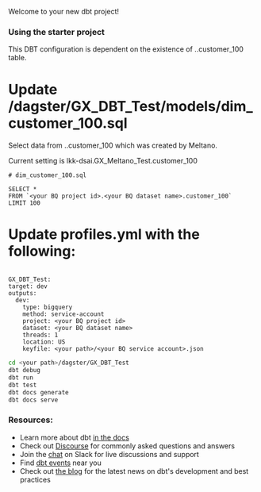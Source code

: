 Welcome to your new dbt project!

### Using the starter project
This DBT configuration is dependent on the existence of <your BQ project id>.<your BQ dataset name>.customer_100 table.

# Update /dagster/GX_DBT_Test/models/dim_customer_100.sql

Select data from <your BQ project id>.<your BQ dataset name>.customer_100 which was created by Meltano.

Current setting is lkk-dsai.GX_Meltano_Test.customer_100

```
# dim_customer_100.sql

SELECT *
FROM `<your BQ project id>.<your BQ dataset name>.customer_100`
LIMIT 100
```

# Update profiles.yml with the following:

```# profiles.yml

GX_DBT_Test:
target: dev
outputs:
  dev:
    type: bigquery
    method: service-account
    project: <your BQ project id>
    dataset: <your BQ dataset name>
    threads: 1
    location: US
    keyfile: <your path>/<your BQ service account>.json
```

```bash
cd <your path>/dagster/GX_DBT_Test
dbt debug
dbt run
dbt test
dbt docs generate
dbt docs serve
```

### Resources:
- Learn more about dbt [in the docs](https://docs.getdbt.com/docs/introduction)
- Check out [Discourse](https://discourse.getdbt.com/) for commonly asked questions and answers
- Join the [chat](https://community.getdbt.com/) on Slack for live discussions and support
- Find [dbt events](https://events.getdbt.com) near you
- Check out [the blog](https://blog.getdbt.com/) for the latest news on dbt's development and best practices
